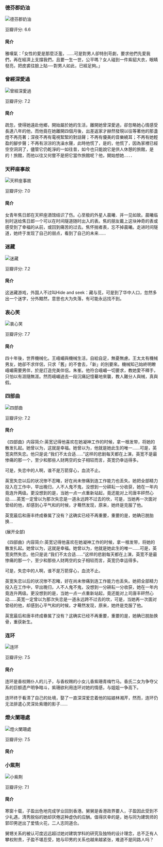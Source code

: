 

### 德芬郡奶油

![德芬郡奶油](https://img3.doubanio.com/view/subject/l/public/s3574621.jpg)

豆瓣评分: 6.6

#### 简介

雅嘆氣：「女性的愛是那麼泛濫，……可是對男人卻特別苛劇，要求他們先愛我們，再在經濟上支撐我們，且要一生一世，公平嗎？女人碰到一件紫貂大衣，眼睛發亮，把皮裘往臉上貼──對男人如此，已經足夠。」



### 曾經深愛過

![曾經深愛過](https://img3.doubanio.com/view/subject/l/public/s1506612.jpg)

豆瓣评分: 7.2

#### 简介

疏忽，使得她遠赴他鄉，開始屬於她的生活，離開她曾深愛過，卻忽略她心情感受長達八年的他，而他竟在她離開四個月後，出差返家才赫然發現以往等著他的那盞燈不再亮著；深夜不再有電視絮絮的對話聲；不再有優美的音樂繞耳；不再有她輕盈的腳步聲；不再有淙淙的洗澡水聲，此時他慌了，是的，他慌了，因為家裡已經空空洞洞了，儘管它仍乾淨的一如往昔，如今也只能說它是供人休憩的旅館，是的！旅館，而他以往又何嘗不是把它當作旅館呢？他，開始想她．．．．



### 天秤座事故

![天秤座事故](https://img3.doubanio.com/view/subject/l/public/s1259972.jpg)

豆瓣评分: 7.0

#### 简介

女青年焦日郎在天秤座酒馆结识了伤。心至极的外星人晨曦．并一见如故。晨曦临别时送给焦日郎一个可以在时间隧道随时出入的表。焦的朋友戴上这块神奇的表或感受到了幸福的从前，或回到痛苦的过去。焦怀揣者表，忘不掉晨曦。走进时间隧道，她终于发现了自己的弱点，看到了自己的未来……



### 迷藏

![迷藏](https://img3.doubanio.com/view/subject/l/public/s3088320.jpg)

豆瓣评分: 7.2

#### 简介

这迷藏游戏，外国人不过叫Hide and seek：藏与觅，可是到了华中人口，忽然多出一个迷字，分外黯然，意思也大为失落，有可能永远找不到。



### 衷心笑

![衷心笑](https://img3.doubanio.com/view/subject/l/public/s28384952.jpg)

豆瓣评分: 7.7

#### 简介

四十年後，世界機械化。王峨嵋與機械生活，自給自足，無憂無慮。王太太有機械男友，她卻不求伴侶，只求「舊」的不會去，「新」的別要來。機械知己始終明瞭峨嵋需要男伴，於是訂造完美伴侶，朱峯。他符合峨嵋一切要求，教她愛不釋手，只怕以有涯隨無涯。然而峨嵋過去一段沉痛記憶驀地來襲，教人難分人與械，真與假。



### 四部曲

![四部曲](https://img1.doubanio.com/view/subject/l/public/s11117389.jpg)

豆瓣评分: 7.2

#### 简介

《四部曲》内容简介:英宽记得他喜欢在她凝神工作的时候，拿一根发带，将她的散发扎起。她曾以为，这就是幸福。她曾以为，他就是她此生的唯一……可是，英宽突然失恋。他只是说:“我们不太合适……”这样的悲剧每天都在上演，英宽不是最惨痛的那一个，至少和那些人财两空的女子相较而言，英宽仍幸运得多。

可是，失恋中的人啊，谁不是万箭穿心，血流不止。

英宽失恋以后的状况惨不忍睹，好在尚未惨痛到连工作能力也丢失。她把全部精力投入在工作中，早出晚归，人不人鬼不鬼，没想到一分耕耘一分收获，她在一年内竟连升两级。更没想到的是，当她一点一点重新站起，竟还能对上司唐丰砰然心动……英宽一定曾以为那次失恋是一道永远跨不过去的坎，可是，当她再一次面对曾经的他，却感到心平气和的时候，才蓦然发现，原来，她终是克服了他。

英宽最后和唐丰终成眷属了没有？这确实已经不再重要，重要的是，她确已脱胎换...

(展开全部)

《四部曲》内容简介:英宽记得他喜欢在她凝神工作的时候，拿一根发带，将她的散发扎起。她曾以为，这就是幸福。她曾以为，他就是她此生的唯一……可是，英宽突然失恋。他只是说:“我们不太合适……”这样的悲剧每天都在上演，英宽不是最惨痛的那一个，至少和那些人财两空的女子相较而言，英宽仍幸运得多。

可是，失恋中的人啊，谁不是万箭穿心，血流不止。

英宽失恋以后的状况惨不忍睹，好在尚未惨痛到连工作能力也丢失。她把全部精力投入在工作中，早出晚归，人不人鬼不鬼，没想到一分耕耘一分收获，她在一年内竟连升两级。更没想到的是，当她一点一点重新站起，竟还能对上司唐丰砰然心动……英宽一定曾以为那次失恋是一道永远跨不过去的坎，可是，当她再一次面对曾经的他，却感到心平气和的时候，才蓦然发现，原来，她终是克服了他。

英宽最后和唐丰终成眷属了没有？这确实已经不再重要，重要的是，她确已脱胎换骨，重获新生。



### 连环

![连环](https://img3.doubanio.com/view/subject/l/public/s1305556.jpg)

豆瓣评分: 7.5

#### 简介

连环是香权赐仆人的儿子，与香权赐的小女儿香紫珊青梅竹马。香氏二女为争夺父系的巨额遗产明争暗斗，紫珊欲利用连环对她的情感，与姐姐一争高下。

连环终于看清了自己的处境，娶了一直深深爱恋着他的姑娘林湘芹，然而，连环仍无法排遣心灵深处紫珊的影子……



### 燈火闌珊處

![燈火闌珊處](https://img1.doubanio.com/view/subject/l/public/s1502107.jpg)

豆瓣评分: 7.5

#### 简介





### 小紫荆

![小紫荆](https://img3.doubanio.com/view/subject/l/public/s1471610.jpg)

豆瓣评分: 7.1

#### 简介

寒窗十载，子盈出色地完成学业回到香港。舅舅是香港政界要人，子盈因此受到不少礼遇，清秀脱俗的她却厌倦这种虚伪的应酬。值得庆幸的是，她与同为建筑师的郭印男迸出了爱情火花，二人志同道合。

舅甥关系的被认可度远远超过她对建筑学科的研究及独特的设计理念，总不乏有人攀权附贵，子盈不堪忍受，她与印男的关系也越来越紧张，难道不是同路人吗？



